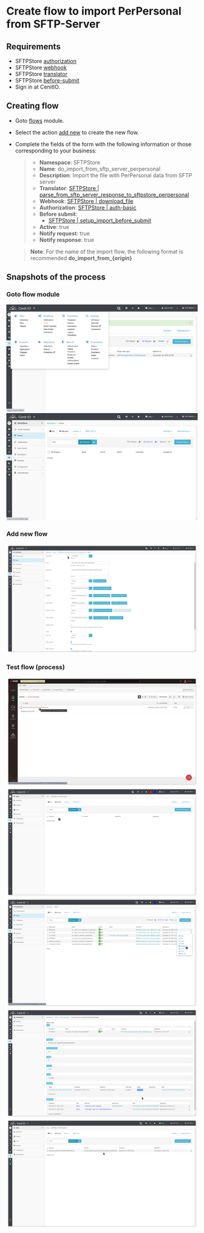 # Create flow to import PerPersonal from SFTP-Server

## Requirements

* SFTPStore [authorization](../authorizations/SFTPStore-Auth_Basic.md)
* SFTPStore [webhook](../webhooks/SFTPStore-download_file.md)
* SFTPStore [translator](translators/parse_from_sftp_server_download_response_to_sftpstore_perpersonal.md)
* SFTPStore [before-submit](algorithms/sftpstore-setup_import_before_submit.md)
* Sign in at CenitIO.[<i class="fa fa-external-link" aria-hidden="true"></i>](https://cenit.io/users/sign_in)

## Creating flow

* Goto [flows](https://cenit.io/flow) module.
* Select the action [add new](https://cenit.io/flow/new) to create the new flow.
* Complete the fields of the form with the following information or those corresponding to your business:

    >- **Namespace**: SFTPStore
    >- **Name**: do_import_from_sftp_server_perpersonal
    >- **Description**: Import the file with PerPersonal data from SFTP server
    >- **Translator**: [SFTPStore | parse_from_sftp_server_response_to_sftpstore_perpersonal](translators/parse_from_sftp_server_download_response_to_sftpstore_perpersonal.md)
    >- **Webhook**: [SFTPStore | download_file](../webhooks/SFTPStore-download_file.md)
    >- **Authorization**: [SFTPStore | auth-basic](../authorizations/SFTPStore-Auth_Basic.md)
    >- **Before submit**: 
    >   - [SFTPStore | setup_import_before_submit](algorithms/sftpstore-setup_import_before_submit)
    >- **Active**: true
    >- **Notify request**: true
    >- **Notify response**: true

    > **Note**: For the name of the import flow, the following format is recommended **do_import_from\_\{*origin*\}**

## Snapshots of the process

### Goto flow module

   ![](../assets/snapshots/sftp-store-flow/snapshots-001.png)
   ![](../assets/snapshots/sftp-store-flow/snapshots-002.png)
    
### Add new flow

   ![](../assets/snapshots/sftp-store-flow/snapshots-303.png)

### Test flow (process)

   ![](../assets/snapshots/sftp-store-flow/snapshots-304.png)
   ![](../assets/snapshots/sftp-store-flow/snapshots-305.png)
   ![](../assets/snapshots/sftp-store-flow/snapshots-306.png)
   ![](../assets/snapshots/sftp-store-flow/snapshots-307.png)
   ![](../assets/snapshots/sftp-store-flow/snapshots-308.png)
